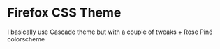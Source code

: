 # Firefox CSS Theme
I basically use Cascade theme but with a couple of tweaks + Rose Piné colorscheme